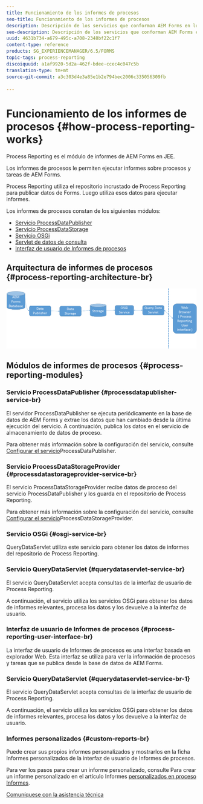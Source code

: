 ```yaml
---
title: Funcionamiento de los informes de procesos
seo-title: Funcionamiento de los informes de procesos
description: Descripción de los servicios que conforman AEM Forms en los informes de procesos JEE y una introducción a la interfaz de usuario de informes de procesos
seo-description: Descripción de los servicios que conforman AEM Forms en los informes de procesos JEE y una introducción a la interfaz de usuario de informes de procesos
uuid: 4631b734-a679-495c-a708-2348bf22c1f7
content-type: reference
products: SG_EXPERIENCEMANAGER/6.5/FORMS
topic-tags: process-reporting
discoiquuid: a1af9920-5d2a-462f-bdee-ccec4c047c5b
translation-type: tm+mt
source-git-commit: a3c303d4e3a85e1b2e794bec2006c335056309fb

---
```



# Funcionamiento de los informes de procesos {#how-process-reporting-works}

Process Reporting es el módulo de informes de AEM Forms en JEE.

Los informes de procesos le permiten ejecutar informes sobre procesos y tareas de AEM Forms.

Process Reporting utiliza el repositorio incrustado de Process Reporting para publicar datos de Forms. Luego utiliza esos datos para ejecutar informes.

Los informes de procesos constan de los siguientes módulos:

* [Servicio ProcessDataPublisher](/help/forms/using/process-reporting/process-reporting-architecture.md#p-processdatapublisher-service-br-p)
* [Servicio ProcessDataStorage](/help/forms/using/process-reporting/process-reporting-architecture.md#p-processdatastorageprovider-service-br-p)
* [Servicio OSGi](/help/forms/using/process-reporting/process-reporting-architecture.md#p-osgi-service-br-p)
* [Servlet de datos de consulta](/help/forms/using/process-reporting/process-reporting-architecture.md#p-querydataservlet-service-br-p)
* [Interfaz de usuario de Informes de procesos](/help/forms/using/process-reporting/process-reporting-architecture.md#p-process-reporting-user-interface-br-p)

## Arquitectura de informes de procesos {#process-reporting-architecture-br}

![processreportararquitectura](assets/processreportingarchitecture.png)

## Módulos de informes de procesos {#process-reporting-modules}

### Servicio ProcessDataPublisher {#processdatapublisher-service-br}

El servidor ProcessDataPublisher se ejecuta periódicamente en la base de datos de AEM Forms y extrae los datos que han cambiado desde la última ejecución del servicio. A continuación, publica los datos en el servicio de almacenamiento de datos de proceso.

Para obtener más información sobre la configuración del servicio, consulte [Configurar el servicio](/help/forms/using/process-reporting/install-start-process-reporting.md#p-reportconfiguration-service-p)ProcessDataPublisher.

### Servicio ProcessDataStorageProvider {#processdatastorageprovider-service-br}

El servicio ProcessDataStorageProvider recibe datos de proceso del servicio ProcessDataPublisher y los guarda en el repositorio de Process Reporting.

Para obtener más información sobre la configuración del servicio, consulte [Configurar el servicio](/help/forms/using/process-reporting/install-start-process-reporting.md#p-to-configure-the-process-reporting-repository-locations-p)ProcessDataStorageProvider.

### Servicio OSGi {#osgi-service-br}

QueryDataServlet utiliza este servicio para obtener los datos de informes del repositorio de Process Reporting.

### Servicio QueryDataServlet {#querydataservlet-service-br}

El servicio QueryDataServlet acepta consultas de la interfaz de usuario de Process Reporting.

A continuación, el servicio utiliza los servicios OSGi para obtener los datos de informes relevantes, procesa los datos y los devuelve a la interfaz de usuario.

### Interfaz de usuario de Informes de procesos {#process-reporting-user-interface-br}

La interfaz de usuario de Informes de procesos es una interfaz basada en explorador Web. Esta interfaz se utiliza para ver la información de procesos y tareas que se publica desde la base de datos de AEM Forms.

### Servicio QueryDataServlet {#querydataservlet-service-br-1}

El servicio QueryDataServlet acepta consultas de la interfaz de usuario de Process Reporting.

A continuación, el servicio utiliza los servicios OSGi para obtener los datos de informes relevantes, procesa los datos y los devuelve a la interfaz de usuario.

### Informes personalizados {#custom-reports-br}

Puede crear sus propios informes personalizados y mostrarlos en la ficha Informes personalizados de la interfaz de usuario de Informes de procesos.

Para ver los pasos para crear un informe personalizado, consulte Para crear un informe personalizado en el artículo Informes [personalizados en proceso Informes](/help/forms/using/process-reporting/process-reporting-custom-reports.md).

[Comuníquese con la asistencia técnica](https://www.adobe.com/account/sign-in.supportportal.html)
